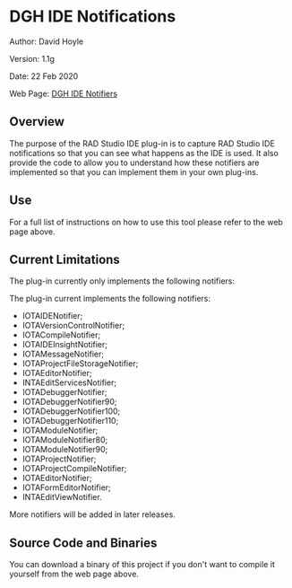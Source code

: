 # DGH IDE Notifications

Author:   David Hoyle

Version:  1.1g

Date:     22 Feb 2020

Web Page: [DGH IDE Notifiers](http://www.davidghoyle.co.uk/WordPress/?page_id=1449)

## Overview

The purpose of the RAD Studio IDE plug-in is to capture RAD Studio IDE notifications so that you can see what happens as the IDE is used. It also provide the code to allow  you to understand how these notifiers are implemented so that you can implement them in your own plug-ins.

## Use

For a full list of instructions on how to use this tool please refer to the web page above.

## Current Limitations

The plug-in currently only implements the following notifiers:

The plug-in current implements the following notifiers:

* IOTAIDENotifier;
* IOTAVersionControlNotifier;
* IOTACompileNotifier;
* IOTAIDEInsightNotifier;
* IOTAMessageNotifier;
* IOTAProjectFileStorageNotifier;
* IOTAEditorNotifier;
* INTAEditServicesNotifier;
* IOTADebuggerNotifier;
* IOTADebuggerNotifier90;
* IOTADebuggerNotifier100;
* IOTADebuggerNotifier110;
* IOTAModuleNotifier;
* IOTAModuleNotifier80;
* IOTAModuleNotifier90;
* IOTAProjectNotifier;
* IOTAProjectCompileNotifier;
* IOTAEditorNotifier;
* IOTAFormEditorNotifier;
* INTAEditViewNotifier.

More notifiers will be added in later releases.

## Source Code and Binaries

You can download a binary of this project if you don't want to compile it yourself from the web page above.
